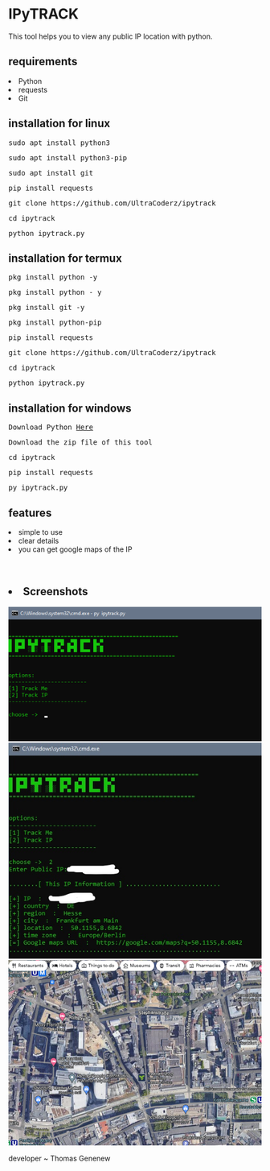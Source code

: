 <h1>IPyTRACK</h1>
This tool helps you to view any public IP location with python.
<h2>requirements</h2>
<li>Python</li>
<li>requests</li>
<li>Git</li>
<h2>installation for linux</h2>
<pre>sudo apt install python3
</pre>
<pre>sudo apt install python3-pip
</pre>
<pre>sudo apt install git</pre>
<pre>pip install requests</pre>
<pre>git clone https://github.com/UltraCoderz/ipytrack</pre>
<pre>cd ipytrack</pre>
<pre>python ipytrack.py</pre>

<h2>installation for termux</h2>
<pre>pkg install python -y</pre>
<pre>pkg install python - y</pre>
<pre>pkg install git -y</pre>
<pre>pkg install python-pip</pre>
<pre>pip install requests</pre>
<pre>git clone https://github.com/UltraCoderz/ipytrack</pre>
<pre>cd ipytrack</pre>
<pre>python ipytrack.py</pre>

<h2>installation for windows</h2>
<pre>Download Python <a href="https://www.python.org/downloads/">Here</a></pre>
<pre>Download the zip file of this tool</pre>
<pre>cd ipytrack</pre>
<pre>pip install requests</pre>
<pre>py ipytrack.py</pre>

<h2>features</h2>
<li>simple to use</li>
<li>clear details</li>
<li>you can get google maps of the IP</li>
<br><br>
<h2><li>Screenshots</li></h2>
<img src="screenshots/img1.png">
<img src="screenshots/Inkedimg2_LI1.jpg">
<img src="screenshots/img3.png">
<br>
<p>developer ~ Thomas Genenew</p>
